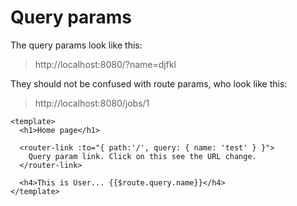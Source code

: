 # Query params

The query params look like this:

> http://localhost:8080/?name=djfkl

They should not be confused with route params, who look like this:

> http://localhost:8080/jobs/1

    <template>
      <h1>Home page</h1>

      <router-link :to="{ path:'/', query: { name: 'test' } }">
        Query param link. Click on this see the URL change.
      </router-link>

      <h4>This is User... {{$route.query.name}}</h4>
    </template>
